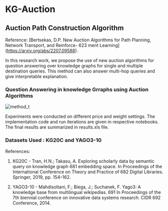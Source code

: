 # KG-Auction

## Auction Path Construction Algorithm

Reference: [Bertsekas, D.P. New Auction Algorithms for Path Planning, Network Transport, and Reinforce- 623
ment Learning] (https://arxiv.org/abs/2207.09588).

In this research work, we propose the use of new auction algorithms for question answering over knowledge graphs for single and multiple destination queries. This method can also answer multi-hop queries and give interpretable explanation.

### Question Answering in knowledge Grraphs using Auction Algorithms

![method_t](https://user-images.githubusercontent.com/54346120/236027998-cc186946-c3a9-42a6-b1ef-0389495259a0.png)

Experiments were conducted on different price and weight settings. The implementation code and run iterations are given in respective notebooks. 
The final results are summarized in results.xls file.

### Datasets Used : KG20C and YAGO3-10

References: 

1. KG20C - Tran, H.N.; Takasu, A. Exploring scholarly data by semantic query on knowledge graph 681
embedding space. In Proceedings of the International Conference on Theory and Practice of 682
Digital Libraries. Springer, 2019, pp. 154–162.

2. YAGO3-10 - Mahdisoltani, F.; Biega, J.; Suchanek, F. Yago3: A knowledge base from multilingual wikipedias. 691
In Proceedings of the 7th biennial conference on innovative data systems research. CIDR 692
Conference, 2014.
